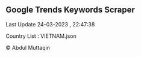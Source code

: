 

## Google Trends Keywords Scraper 
 
Last Update 24-03-2023 , 22:47:38

Country List :
VIETNAM.json



© Abdul Muttaqin 
